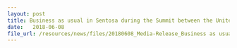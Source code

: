 ```yaml
---
layout: post
title: Business as usual in Sentosa during the Summit between the United States of America and the Democratic People's Republic of Korea
date:   2018-06-08
file_url: /resources/news/files/20180608_Media-Release_Business as usual in Sentosa during DPRK-US in Singapore.pdf
---
```

